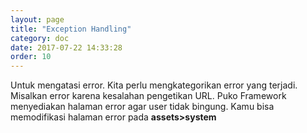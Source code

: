 ```yaml
---
layout: page
title: "Exception Handling"
category: doc
date: 2017-07-22 14:33:28
order: 10
---
```


Untuk mengatasi error. Kita perlu mengkategorikan error yang terjadi. Misalkan error karena kesalahan pengetikan URL.
Puko Framework menyediakan halaman error agar user tidak bingung. Kamu bisa memodifikasi halaman error pada **assets>system**